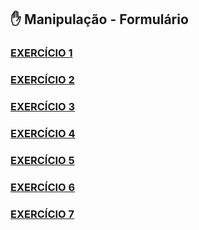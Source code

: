 ## ✋ Manipulação - Formulário

### [EXERCÍCIO 1](index1.html)

### [EXERCÍCIO 2](index2.html)

### [EXERCÍCIO 3](index3.html)

### [EXERCÍCIO 4](index4.html)

### [EXERCÍCIO 5](index5.html)

### [EXERCÍCIO 6](index6.html)

### [EXERCÍCIO 7](index7.html)
